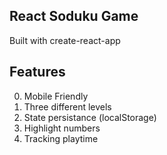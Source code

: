 ## React Soduku Game

Built with create-react-app

## Features

0. Mobile Friendly
1. Three different levels
2. State persistance (localStorage)
3. Highlight numbers
4. Tracking playtime
